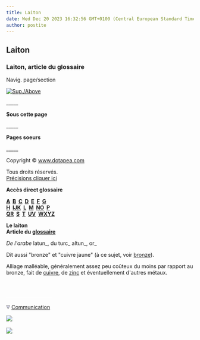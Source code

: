 ```yaml
---
title: Laiton
date: Wed Dec 20 2023 16:32:56 GMT+0100 (Central European Standard Time)
author: postite
---
```


## Laiton
### Laiton, article du glossaire
 Navig. page/section

[![Sup./Above](_derived/up_cmp_themenoir010_up.gif)](l.html)

\_\_\_\_\_

**Sous cette page**

\_\_\_\_\_

**Pages soeurs**

\_\_\_\_\_

Copyright © www.dotapea.com

Tous droits réservés.  
[Précisions cliquer ici](droitscopie.html)

**Accès direct glossaire**

**[A](a.html)  [B](b.html)  [C](c.html)  [D](d.html)  [E](e.html)  [F](f.html)  [G](g.html)  
[H](h.html)  [IJK](ijk.html)  [L](l.html)  [M](m.html)  [NO](no.html)  [P](p.html)  
[QR](qr.html)  [S](s.html)  [T](t.html)  [UV](uv.html)  [WXYZ](wxyz.html)**

**Le laiton  
Article du [glossaire](glossaire.html)**

_De l'arabe_ latun_, du turc_ altun_, or_

Dit aussi "bronze" et "cuivre jaune" (à ce sujet, voir [bronze](bronze2.html#laiton)).

Alliage malléable, généralement assez peu coûteux du moins par rapport au bronze, fait de [cuivre](cuivre.html), de [zinc](zinc.html) et éventuellement d'autres métaux.



 

 ![](images/transparent122x1.gif)

![](images/flechebas.gif) [Communication](http://www.artrealite.com/annonceurs.htm) 

[![](https://cbonvin.fr/sites/regie.artrealite.com/visuels/campagne1.png)](index-2.html#20131014)

![](https://cbonvin.fr/sites/regie.artrealite.com/visuels/campagne2.png)
